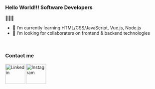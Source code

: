 ### Hello World!!! Software Developers
👋👋👋


- 🌱 I’m currently learning HTML/CSS/JavaScript, Vue.js, Node.js
- 👯 I’m looking for collaboraters on frontend & backend technologies

<div>
  <br/>
  <h3 align="left">Contact me</h3>
  <a href="https://www.linkedin.com/in/sametkamgul/" target="_blank">
    <img align="left" alt="Linkedin" width="64px" src="https://cdn-icons.flaticon.com/png/512/3128/premium/3128329.png?token=exp=1648159253~hmac=4a8dfe3dccbe99219877e6c933ed752a" />
  </a>
  <a href="https://www.instagram.com/sametkamgul/" target="_blank">
    <img align="left" alt="Instagram" width="64px" src="https://cdn-icons-png.flaticon.com/512/1400/1400845.png" />
  </a>
</div>
